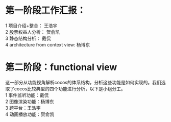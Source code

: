 # 第一阶段工作汇报：
1 项目介绍+整合： 王浩宇  
2 股票权益人分析： 贺俞凯  
3 静态结构分析： 戴侃  
4 architecture from context view: 杨博东  
# 第二阶段：functional view
这一部分从功能视角解析cocos的体系结构，分析这些功能是如何实现的。我们选取了cocos比较典型的四个功能进行分析，以下是小组分工。  
1 事件监听功能：戴侃  
2 图像渲染功能：杨博东  
3 跨平台：王浩宇  
4 动画播放功能：贺俞凯  
  
